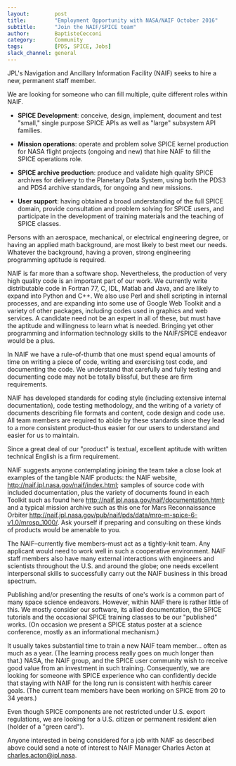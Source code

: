 ```yaml
---
layout:        post
title:         "Employment Opportunity with NASA/NAIF October 2016"
subtitle:      "Join the NAIF/SPICE team"
author:        BaptisteCecconi
category:      Community
tags:          [PDS, SPICE, Jobs]
slack_channel: general
---
```


JPL's Navigation and Ancillary Information Facility (NAIF) seeks to hire a new, permanent staff member. 

We are looking for someone who can fill multiple, quite different roles within NAIF.

+ **SPICE Development**:  conceive, design, implement, document and test "small," single purpose SPICE APIs as well as "large" subsystem API families.

+ **Mission operations**: operate and problem solve SPICE kernel production for NASA flight projects (ongoing and new) that hire NAIF to fill the SPICE operations role. 

+ **SPICE archive production**:  produce and validate high quality SPICE archives for delivery to the Planetary Data System, using both the PDS3 and PDS4 archive standards, for ongoing and new missions. 

+ **User support**:  having obtained a broad understanding of the full SPICE domain, provide consultation and problem solving for SPICE users, and participate in the development of training materials and the teaching of SPICE classes.

Persons with an aerospace, mechanical, or electrical engineering degree, or having an applied math background, are most likely to best meet our needs. Whatever the background, having a proven, strong engineering programming aptitude is required.

NAIF is far more than a software shop. Nevertheless, the production of very high quality code is an important part of our work. We currently write distributable code in Fortran 77, C, IDL, Matlab and Java, and are likely to expand into Python and C++. We also use Perl and shell scripting in internal processes, and are expanding into some use of Google Web Toolkit and a variety of other packages, including codes used in graphics and web services. A candidate need not be an expert in all of these, but must have the aptitude and willingness to learn what is needed. Bringing yet other programming and information technology skills to the NAIF/SPICE endeavor would be a plus.

In NAIF we have a rule-of-thumb that one must spend equal amounts of time on writing a piece of code, writing and exercising test code, and documenting the code. We understand that carefully and fully testing and documenting code may not be totally blissful, but these are firm requirements.

NAIF has developed standards for coding style (including extensive internal documentation), code testing methodology, and the writing of a variety of documents describing file formats and content, code design and code use. All team members are required to abide by these standards since they lead to a more consistent product–thus easier for our users to understand and easier for us to maintain.

Since a great deal of our "product" is textual, excellent aptitude with written technical English is a firm requirement.

NAIF suggests anyone contemplating joining the team take a close look at examples of the tangible NAIF products:  the NAIF website, http://naif.jpl.nasa.gov/naif/index.html; samples of source code with included documentation, plus the variety of documents found in each Toolkit such as found here http://naif.jpl.nasa.gov/naif/documentation.html; and a typical mission archive such as this one for Mars Reconnaissance Orbiter http://naif.jpl.nasa.gov/pub/naif/pds/data/mro-m-spice-6-v1.0/mrosp_1000/. Ask yourself if preparing and consulting on these kinds of products would be amenable to you.

The NAIF–currently five members–must act as a tightly-knit team. Any applicant would need to work well in such a cooperative environment. NAIF staff members also have many external interactions with engineers and scientists throughout the U.S. and around the globe; one needs excellent interpersonal skills to successfully carry out the NAIF business in this broad spectrum.

Publishing and/or presenting the results of one's work is a common part of many space science endeavors. However, within NAIF there is rather little of this. We mostly consider our software, its allied documentation, the SPICE tutorials and the occasional SPICE training classes to be our "published" works. (On occasion we present a SPICE status poster at a science conference, mostly as an informational mechanism.)

It usually takes substantial time to train a new NAIF team member… often as much as a year. (The learning process really goes on much longer than that.) NASA, the NAIF group, and the SPICE user community wish to receive good value from an investment in such training. Consequently, we are looking for someone with SPICE experience who can confidently decide that staying with NAIF for the long run is consistent with her/his career goals. (The current team members have been working on SPICE from 20 to 34 years.)

Even though SPICE components are not restricted under U.S. export regulations, we are looking for a U.S. citizen or permanent resident alien (holder of a "green card").

Anyone interested in being considered for a job with NAIF as described above could send a note of interest to NAIF Manager Charles Acton at charles.acton@jpl.nasa.
